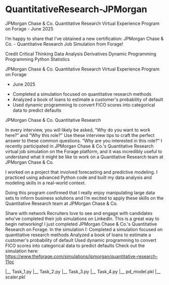 # QuantitativeResearch-JPMorgan
JPMorgan Chase &amp; Co. Quantitative Research Virtual Experience Program on Forage - June 2025


I’m happy to share that I’ve obtained a new certification: JPMorgan Chase & Co. - Quantitative Research Job Simulation from Forage!


Credit
Critical Thinking
Data Analysis
Derivatives
Dynamic Programming
Programming
Python
Statistics



JPMorgan Chase & Co. Quantitative Research Virtual Experience Program on Forage
- June 2025


 * Completed a simulation focused on quantitative research methods 
 * Analyzed a book of loans to estimate a customer's probability of default
 * Used dynamic programming to convert FICO scores into categorical data to
   predict defaults




JPMorgan Chase & Co. Quantitative Research

In every interview, you will likely be asked, “Why do you want to work here?” and “Why this role?” Use these interview tips to craft the perfect answer to these common questions.
“Why are you interested in this role?”
I recently participated in JPMorgan Chase & Co.'s Quantitative Research virtual job simulation on the Forage platform, and it was incredibly useful to understand what it might be like to work on a Quantitative Research team at JPMorgan Chase & Co.

I worked on a project that involved forecasting and predictive modeling. I practiced using advanced Python code and built my data analysis and modeling skills in a real-world context.

Doing this program confirmed that I really enjoy manipulating large data sets to inform business solutions and I’m excited to apply these skills on the Quantitative Research team at JPMorgan Chase & Co.



Share with network
Recruiters love to see and engage with candidates who’ve completed their job simulations on LinkedIn. This is a great way to begin networking!
I just completed JPMorgan Chase & Co.'s Quantitative Research on Forage. In the simulation I:
Completed a simulation focused on quantitative research methods 
Analyzed a book of loans to estimate a customer's probability of default
Used dynamic programming to convert FICO scores into categorical data to predict defaults
Check out the simulation here: https://www.theforage.com/simulations/jpmorgan/quantitative-research-11oc

|__ Task_1.py
|__ Task_2.py
|__ Task_3.py
|__ Task_4.py
|__ pd_model.pkl
|__ scaler.pkl
